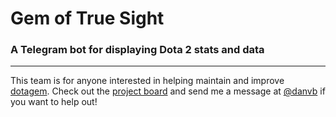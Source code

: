 # Gem of True Sight
### A Telegram bot for displaying Dota 2 stats and data

---

This team is for anyone interested in helping maintain and improve [dotagem](https://github.com/dotagem/dotagem).
Check out the [project board](https://github.com/orgs/dotagem/projects/1) and
send me a message at [@danvb](https://t.me/danvb) if you want to help out!

